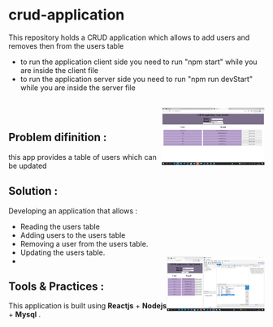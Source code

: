 # crud-application
  This repository holds a CRUD application which allows to add users and removes then from the users table
- to run the application client side you need to run "npm start" while you are inside the client file
- to run the application server side you need to run "npm run devStart" while you are inside the server file

</br><img align = "right" src = "https://github.com/linaza/crud-application/blob/main/pic12.jpg.png" width = 40% ></br>


## Problem difinition :
 this app provides a table of users which can be updated 
## Solution :
Developing an application that allows :
- Reading the users table
- Adding users to the users table
- Removing a user from the users table.
- Updating the users table.
- <img align = "right" src = "https://github.com/linaza/crud-application/blob/main/Picture2.png" width = 40% >

## Tools & Practices :
This application is built using **Reactjs** + **Nodejs** + **Mysql** . 

